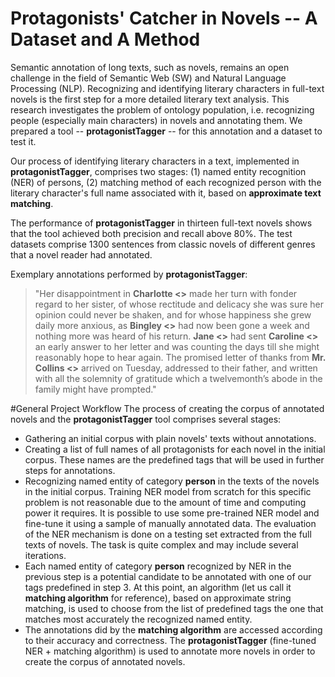 # Protagonists' Catcher in Novels -- A Dataset and A Method
Semantic annotation of long texts, such as novels, remains an open challenge in the field of Semantic Web (SW) and Natural Language Processing (NLP). Recognizing and identifying literary characters in full-text novels is the first step for a more detailed literary text analysis. This research investigates the problem of ontology population, i.e. recognizing people (especially main characters) in novels and annotating them. We prepared a tool -- **protagonistTagger** -- for this annotation and a dataset to test it. 

Our process of identifying literary characters in a text, implemented in **protagonistTagger**, comprises two stages: (1) named entity recognition (NER) of persons, (2) matching method of each recognized person with the literary character's full name associated with it, based on **approximate text matching**. 

The performance of **protagonistTagger** in thirteen full-text novels shows that the tool achieved both precision and recall above 80\%. The test datasets comprise 1300 sentences from classic novels of different genres that a novel reader had annotated. 

Exemplary annotations performed by **protagonistTagger**:
>"Her disappointment in **Charlotte <<Charlotte Lucas>>** made her turn with fonder regard to her sister, of whose rectitude and delicacy she was sure her opinion could never be shaken, and for whose happiness she grew daily more anxious, as **Bingley <<Charles Bingley>>** had now been gone a week and nothing more was heard of his return. **Jane <<Jane Bennet>>** had sent **Caroline <<Caroline Bingley>>** an early answer to her letter and was counting the days till she might reasonably hope to hear again. The promised letter of thanks from **Mr. Collins <<Mr William Collins>>** arrived on Tuesday, addressed to their father, and written with all the solemnity of gratitude which a twelvemonth’s abode in the family might have prompted."  

#General Project Workflow
The process of creating the corpus of annotated novels and the **protagonistTagger** tool comprises several stages:
- Gathering an initial corpus with plain novels' texts without annotations. 
- Creating a list of full names of all protagonists for each novel in the initial corpus. These names are the predefined tags that will be used in further steps for annotations.
- Recognizing named entity of category **person** in the texts of the novels in the initial corpus. Training NER model from scratch for this specific problem is not reasonable due to the amount of time and computing power it requires. It is possible to use some pre-trained NER model and fine-tune it using a sample of manually annotated data. The evaluation of the NER mechanism is done on a testing set extracted from the full texts of novels. The task is quite complex and may include several iterations.
- Each named entity of category **person**  recognized by NER in the previous step is a potential candidate to be annotated with one of our tags predefined in step 3. At this point, an algorithm (let us call it **matching algorithm** for reference), based on approximate string matching, is used to choose from the list of predefined tags the one that matches most accurately the recognized named entity. 
- The annotations did by the **matching algorithm** are accessed according to their accuracy and correctness.
The **protagonistTagger** (fine-tuned NER + matching algorithm) is used to annotate more novels in order to create the corpus of annotated novels. 
